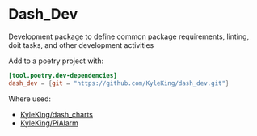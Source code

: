 # Dash_Dev

Development package to define common package requirements, linting, doit tasks, and other development activities

Add to a poetry project with:

```toml
[tool.poetry.dev-dependencies]
dash_dev = {git = "https://github.com/KyleKing/dash_dev.git"}
```

Where used:

- [KyleKing/dash_charts](https://github.com/KyleKing/dash_charts)
- [KyleKing/PiAlarm](https://github.com/KyleKing/PiAlarm)
